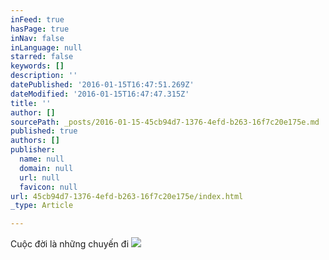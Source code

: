 ```yaml
---
inFeed: true
hasPage: true
inNav: false
inLanguage: null
starred: false
keywords: []
description: ''
datePublished: '2016-01-15T16:47:51.269Z'
dateModified: '2016-01-15T16:47:47.315Z'
title: ''
author: []
sourcePath: _posts/2016-01-15-45cb94d7-1376-4efd-b263-16f7c20e175e.md
published: true
authors: []
publisher:
  name: null
  domain: null
  url: null
  favicon: null
url: 45cb94d7-1376-4efd-b263-16f7c20e175e/index.html
_type: Article

---
```

Cuộc đời là những chuyến đi
![](https://the-grid-user-content.s3-us-west-2.amazonaws.com/9ddf08db-a344-4676-88d9-93eb2b809a07.jpg)